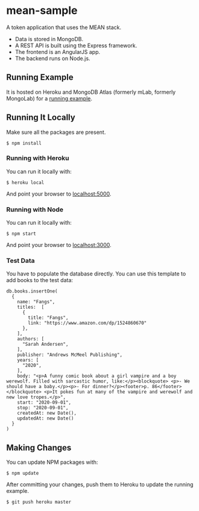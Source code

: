 # mean-sample
A token application that uses the MEAN stack.

* Data is stored in MongoDB.
* A REST API is built using the Express framework.
* The frontend is an AngularJS app.
* The backend runs on Node.js.

## Running Example

It is hosted on Heroku and MongoDB Atlas (formerly mLab, formerly MongoLab) for
a [running example](https://afternoon-cliffs-9951.herokuapp.com/Books.html).

## Running It Locally

Make sure all the packages are present.

    $ npm install

### Running with Heroku

You can run it locally with:

    $ heroku local

And point your browser to [localhost:5000](http://localhost:5000/).

### Running with Node

You can run it locally with:

    $ npm start

And point your browser to [localhost:3000](http://localhost:3000/).

### Test Data

You have to populate the database directly.  You can use this template to add
books to the test data:

```
db.books.insertOne(
  {
    name: "Fangs",
    titles:  [
      {
        title: "Fangs",
        link: "https://www.amazon.com/dp/1524860670"
      },
    ],
    authors: [
      "Sarah Andersen",
    ],
    publisher: "Andrews McMeel Publishing",
    years: [
      "2020",
    ],
    body: "<p>A funny comic book about a girl vampire and a boy werewolf. Filled with sarcastic humor, like:</p><blockquote> <p>- We should have a baby.</p><p>- For dinner?</p><footer>p. 86</footer></blockquote> <p>It pokes fun at many of the vampire and werewolf and new love tropes.</p>",
    start: "2020-09-01",
    stop: "2020-09-01",
    createdAt: new Date(),
    updatedAt: new Date()
  }
)
```

## Making Changes

You can update NPM packages with:

    $ npm update

After committing your changes, push them to Heroku to update the running
example.

    $ git push heroku master
